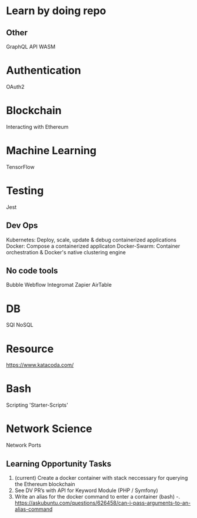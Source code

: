 # Learn by doing repo

## Other
GraphQL API
WASM


# Authentication
OAuth2

# Blockchain
Interacting with Ethereum

# Machine Learning
TensorFlow

# Testing
Jest

## Dev Ops
Kubernetes: Deploy, scale, update & debug containerized applications 
Docker: Compose a containerized applicaton
Docker-Swarm: Container orchestration & Docker's native clustering engine

## No code tools
Bubble
Webflow
Integromat
Zapier
AirTable

# DB
SQl
NoSQL

# Resource
https://www.katacoda.com/

# Bash
Scripting
'Starter-Scripts'

# Network Science
Network Ports

## Learning Opportunity Tasks
1. (current) Create a docker container with stack neccessary for querying the Ethereum blockchain
2. See DV PR’s with API for Keyword Module (PHP / Symfony)
3. Write an alias for the docker command to enter a container (bash)
    -. https://askubuntu.com/questions/626458/can-i-pass-arguments-to-an-alias-command


